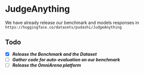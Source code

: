# JudgeAnything
We have already release our benchmark and models responses in `https://huggingface.co/datasets/pudashi/JudgeAnything`

## Todo
- [x] ___Release the Benchmark and the Dataset___
- [ ] ___Gather code for auto-evaluation on our benchmark___
- [ ] ___Release the OmniArena platform___